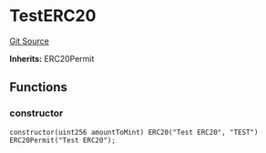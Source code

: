 # TestERC20
[Git Source](https://github.com/KYRDTeam/ilo-contracts/blob/1de4d92cce6f0722e8736db455733703c706f30f/src/test/TestERC20.sol)

**Inherits:**
ERC20Permit


## Functions
### constructor


```solidity
constructor(uint256 amountToMint) ERC20("Test ERC20", "TEST") ERC20Permit("Test ERC20");
```

